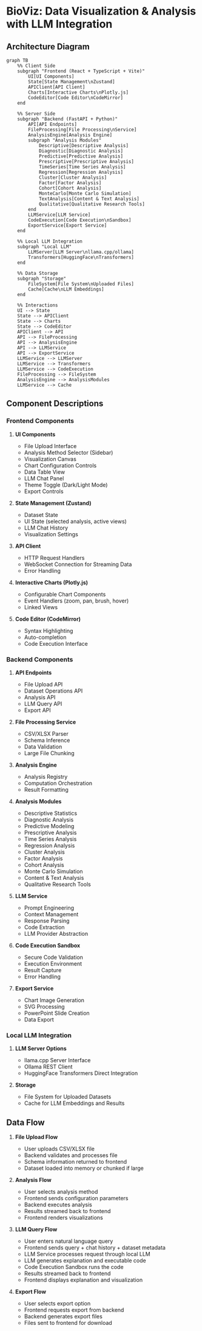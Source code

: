 # BioViz: Data Visualization & Analysis with LLM Integration

## Architecture Diagram

```mermaid
graph TB
    %% Client Side
    subgraph "Frontend (React + TypeScript + Vite)"
        UI[UI Components]
        State[State Management\nZustand]
        APIClient[API Client]
        Charts[Interactive Charts\nPlotly.js]
        CodeEditor[Code Editor\nCodeMirror]
    end

    %% Server Side
    subgraph "Backend (FastAPI + Python)"
        API[API Endpoints]
        FileProcessing[File Processing\nService]
        AnalysisEngine[Analysis Engine]
        subgraph "Analysis Modules"
            Descriptive[Descriptive Analysis]
            Diagnostic[Diagnostic Analysis]
            Predictive[Predictive Analysis]
            Prescriptive[Prescriptive Analysis]
            TimeSeries[Time Series Analysis]
            Regression[Regression Analysis]
            Cluster[Cluster Analysis]
            Factor[Factor Analysis]
            Cohort[Cohort Analysis]
            MonteCarlo[Monte Carlo Simulation]
            TextAnalysis[Content & Text Analysis]
            Qualitative[Qualitative Research Tools]
        end
        LLMService[LLM Service]
        CodeExecution[Code Execution\nSandbox]
        ExportService[Export Service]
    end

    %% Local LLM Integration
    subgraph "Local LLM"
        LLMServer[LLM Server\nllama.cpp/ollama]
        Transformers[HuggingFace\nTransformers]
    end

    %% Data Storage
    subgraph "Storage"
        FileSystem[File System\nUploaded Files]
        Cache[Cache\nLLM Embeddings]
    end

    %% Interactions
    UI --> State
    State --> APIClient
    State --> Charts
    State --> CodeEditor
    APIClient --> API
    API --> FileProcessing
    API --> AnalysisEngine
    API --> LLMService
    API --> ExportService
    LLMService --> LLMServer
    LLMService --> Transformers
    LLMService --> CodeExecution
    FileProcessing --> FileSystem
    AnalysisEngine --> AnalysisModules
    LLMService --> Cache
```

## Component Descriptions

### Frontend Components

1. **UI Components**
   - File Upload Interface
   - Analysis Method Selector (Sidebar)
   - Visualization Canvas
   - Chart Configuration Controls
   - Data Table View
   - LLM Chat Panel
   - Theme Toggle (Dark/Light Mode)
   - Export Controls

2. **State Management (Zustand)**
   - Dataset State
   - UI State (selected analysis, active views)
   - LLM Chat History
   - Visualization Settings

3. **API Client**
   - HTTP Request Handlers
   - WebSocket Connection for Streaming Data
   - Error Handling

4. **Interactive Charts (Plotly.js)**
   - Configurable Chart Components
   - Event Handlers (zoom, pan, brush, hover)
   - Linked Views

5. **Code Editor (CodeMirror)**
   - Syntax Highlighting
   - Auto-completion
   - Code Execution Interface

### Backend Components

1. **API Endpoints**
   - File Upload API
   - Dataset Operations API
   - Analysis API
   - LLM Query API
   - Export API

2. **File Processing Service**
   - CSV/XLSX Parser
   - Schema Inference
   - Data Validation
   - Large File Chunking

3. **Analysis Engine**
   - Analysis Registry
   - Computation Orchestration
   - Result Formatting

4. **Analysis Modules**
   - Descriptive Statistics
   - Diagnostic Analysis
   - Predictive Modeling
   - Prescriptive Analysis
   - Time Series Analysis
   - Regression Analysis
   - Cluster Analysis
   - Factor Analysis
   - Cohort Analysis
   - Monte Carlo Simulation
   - Content & Text Analysis
   - Qualitative Research Tools

5. **LLM Service**
   - Prompt Engineering
   - Context Management
   - Response Parsing
   - Code Extraction
   - LLM Provider Abstraction

6. **Code Execution Sandbox**
   - Secure Code Validation
   - Execution Environment
   - Result Capture
   - Error Handling

7. **Export Service**
   - Chart Image Generation
   - SVG Processing
   - PowerPoint Slide Creation
   - Data Export

### Local LLM Integration

1. **LLM Server Options**
   - llama.cpp Server Interface
   - Ollama REST Client
   - HuggingFace Transformers Direct Integration

2. **Storage**
   - File System for Uploaded Datasets
   - Cache for LLM Embeddings and Results

## Data Flow

1. **File Upload Flow**
   - User uploads CSV/XLSX file
   - Backend validates and processes file
   - Schema information returned to frontend
   - Dataset loaded into memory or chunked if large

2. **Analysis Flow**
   - User selects analysis method
   - Frontend sends configuration parameters
   - Backend executes analysis
   - Results streamed back to frontend
   - Frontend renders visualizations

3. **LLM Query Flow**
   - User enters natural language query
   - Frontend sends query + chat history + dataset metadata
   - LLM Service processes request through local LLM
   - LLM generates explanation and executable code
   - Code Execution Sandbox runs the code
   - Results streamed back to frontend
   - Frontend displays explanation and visualization

4. **Export Flow**
   - User selects export option
   - Frontend requests export from backend
   - Backend generates export files
   - Files sent to frontend for download